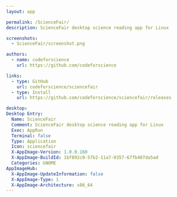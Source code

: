 ```yaml
---
layout: app

permalink: /ScienceFair/
description: ScienceFair desktop science reading app for Linux

screenshots:
  - ScienceFair/screenshot.png

authors:
  - name: codeforscience
    url: https://github.com/codeforscience

links:
  - type: GitHub
    url: codeforscience/sciencefair
  - type: Install
    url: https://github.com/codeforscience/sciencefair/releases

desktop:
Desktop Entry:
  Name: ScienceFair
  Comment: ScienceFair desktop science reading app for Linux
  Exec: AppRun
  Terminal: false
  Type: Application
  Icon: sciencefair
  X-AppImage-Version: 1.0.0.160
  X-AppImage-BuildId: 1bf892c0-57b2-11a7-0357-67fb407da5ad
  Categories: GNOME
AppImageHub:
  X-AppImage-UpdateInformation: false
  X-AppImage-Type: 1
  X-AppImage-Architecture: x86_64
---
```

